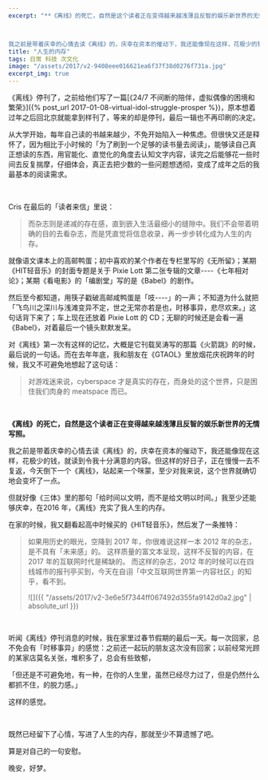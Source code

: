 ```yaml
---
excerpt: "**《离线》的死亡，自然是这个读者正在变得越来越浅薄且反智的娱乐新世界的无情写照。**



我之前是带着庆幸的心情去读《离线》的，庆幸在资本的催动下，我还能像现在这样，花极少的钱，就读到令我十分满意的内容。但这样的好日子，正在慢慢一去不复返，今天倒下一个《离线》，站起来一个咪蒙，至少对我来说，这个世界就确切地会变坏了一点。"
title: "人生的内存"
tags: 日常 科技 次文化
image: "/assets/2017/v2-9408eee016621ea6f37f38d0276f731a.jpg"
excerpt_img: true
---
```


《离线》停刊了，之前给他们写了一篇[《24/7 不间断的陪伴，虚拟偶像的困境和繁荣》]({% post_url 2017-01-08-virtual-idol-struggle-prosper %})，原本想着过年之后回北京就能拿到样刊了，等来的却是停刊，最后一辑也不再印刷的决定。

从大学开始，每年自己读的书越来越少，不免开始陷入一种焦虑。但很快又还是释怀了，因为相比于小时候的「为了刷到一个足够的读书量去阅读」，能够读自己真正想读的东西，用官能化、直觉化的角度去认知文字内容，读完之后能够花一些时间去反复揣摩，仔细体会，真正去把少数的一些问题想透彻，变成了成年之后的我最基本的阅读需求。

<br>

Cris 在最后的「读者来信」里说：

> 而杂志则是递减的存在感，直到嵌入生活最细小的缝隙中。我们不会带着明确的目的去看杂志，而是凭直觉将信息收录，再一步步转化成为人生的内存。

就像语文课本上的高邮鸭蛋；初中喜欢的某个作者在专栏里写的《无所留》；某期《HIT轻音乐》的封面专题是关于 Pixie Lott 第二张专辑的文章----《七年相对论》；某期《看电影》的「编剧堂」写的是《Babel》的剧作。

然后至今都知道，用筷子戳破高邮咸鸭蛋是「吱----」的一声；不知道为什么就把「飞鸟川之深川与浅滩变异不定，世之无常亦若是也，时移事异，悲尽欢来。」这句话背下来了；车上现在还放着 Pixie Lott 的 CD；无聊的时候还是会看一遍《Babel》，对着最后一个镜头默默发呆。

对《离线》第一次有这样的记忆，大概是它刊载吴涛写的那篇《火箭跳》的时候，最后说的一句话。而在去年年底，我和朋友在《GTAOL》里放烟花庆祝跨年的时候，我又不可避免地想起了这句话：

> 对游戏迷来说，cyberspace 才是真实的存在，而身处的这个世界，只是困住我们肉身的 meatspace 而已。

<br>

**《离线》的死亡，自然是这个读者正在变得越来越浅薄且反智的娱乐新世界的无情写照。**

我之前是带着庆幸的心情去读《离线》的，庆幸在资本的催动下，我还能像现在这样，花极少的钱，就读到令我十分满意的内容。但这样的好日子，正在慢慢一去不复返，今天倒下一个《离线》，站起来一个咪蒙，至少对我来说，这个世界就确切地会变坏了一点。

但就好像《三体》里的那句「给时间以文明，而不是给文明以时间。」我至少还能够庆幸，在2016 年，《离线》充实了我人生的内存。

在家的时候，我又翻看起高中时候买的《HIT轻音乐》，然后发了一条推特：

> 如果用历史的眼光，空降到 2017 年，你很难说这样一本 2012 年的杂志，是不具有「未来感」的。 这样质量的富文本呈现，这样不反智的内容，在 2017 年的互联网时代是稀缺的。 而这样的杂志，2012 年的时候可以在四线城市的报刊亭买到，今天在自诩「中文互联网世界第一内容社区」的知乎，看不到。
> 
> ![]({{ "/assets/2017/v2-3e6e5f7344ff067492d355fa9142d0a2.jpg" | absolute_url }})

<br>

听闻《离线》停刊消息的时候，我在家里过春节假期的最后一天。每一次回家，总不免会有「时移事异」的感觉：之前还一起玩的朋友这次没有回家；以前经常光顾的某家店莫名关张，堆积多了，总会有些致郁，

「但还是不可避免地，有一种，在你的人生里，虽然已经尽力过了，但是仍然什么都抓不住，的脱力感。」

这样的感觉。

<br>

既然已经留下了心情，写进了人生的内存，那就至少不算遗憾了吧。

算是对自己的一句安慰。

晚安，好梦。
